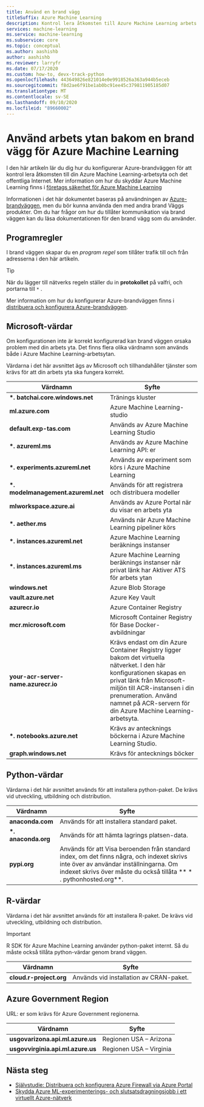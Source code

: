 ```yaml
---
title: Använd en brand vägg
titleSuffix: Azure Machine Learning
description: Kontrol lera åtkomsten till Azure Machine Learning arbets ytor med Azure-brandväggar. Läs om de värdar som du måste tillåta genom brand väggen för att Azure Machine Learning ska fungera korrekt.
services: machine-learning
ms.service: machine-learning
ms.subservice: core
ms.topic: conceptual
ms.author: aashishb
author: aashishb
ms.reviewer: larryfr
ms.date: 07/17/2020
ms.custom: how-to, devx-track-python
ms.openlocfilehash: 443649826e821014e0e9918526a363a944b5eceb
ms.sourcegitcommit: f8d2ae6f91be1ab0bc91ee45c379811905185d07
ms.translationtype: MT
ms.contentlocale: sv-SE
ms.lasthandoff: 09/10/2020
ms.locfileid: "89660002"
---
```

# <a name="use-workspace-behind-a-firewall-for-azure-machine-learning"></a>Använd arbets ytan bakom en brand vägg för Azure Machine Learning

I den här artikeln lär du dig hur du konfigurerar Azure-brandväggen för att kontrol lera åtkomsten till din Azure Machine Learning-arbetsyta och det offentliga Internet.   Mer information om hur du skyddar Azure Machine Learning finns i [företags säkerhet för Azure Machine Learning](concept-enterprise-security.md)

Informationen i det här dokumentet baseras på användningen av [Azure-brandväggen](../firewall/tutorial-firewall-deploy-portal.md), men du bör kunna använda den med andra brand Väggs produkter. Om du har frågor om hur du tillåter kommunikation via brand väggen kan du läsa dokumentationen för den brand vägg som du använder.

## <a name="application-rules"></a>Programregler

I brand väggen skapar du en _program regel_ som tillåter trafik till och från adresserna i den här artikeln.

> [!TIP]
> När du lägger till nätverks regeln ställer du in __protokollet__ på valfri, och portarna till `*` .
>
> Mer information om hur du konfigurerar Azure-brandväggen finns i [distribuera och konfigurera Azure-brandväggen](../firewall/tutorial-firewall-deploy-portal.md#configure-an-application-rule).

## <a name="microsoft-hosts"></a>Microsoft-värdar

Om konfigurationen inte är korrekt konfigurerad kan brand väggen orsaka problem med din arbets yta. Det finns flera olika värdnamn som används både i Azure Machine Learning-arbetsytan.

Värdarna i det här avsnittet ägs av Microsoft och tillhandahåller tjänster som krävs för att din arbets yta ska fungera korrekt.

| **Värdnamn** | **Syfte** |
| ---- | ---- |
| **\*. batchai.core.windows.net** | Tränings kluster |
| **ml.azure.com** | Azure Machine Learning-studio |
| **default.exp-tas.com** | Används av Azure Machine Learning Studio |
| **\*. azureml.ms** | Används av Azure Machine Learning API: er |
| **\*. experiments.azureml.net** | Används av experiment som körs i Azure Machine Learning |
| **\*. modelmanagement.azureml.net** | Används för att registrera och distribuera modeller|
| **mlworkspace.azure.ai** | Används av Azure Portal när du visar en arbets yta |
| **\*. aether.ms** | Används när Azure Machine Learning pipeliner körs |
| **\*. instances.azureml.net** | Azure Machine Learning beräknings instanser |
| **\*. instances.azureml.ms** | Azure Machine Learning beräknings instanser när privat länk har Aktiver ATS för arbets ytan |
| **windows.net** | Azure Blob Storage |
| **vault.azure.net** | Azure Key Vault |
| **azurecr.io** | Azure Container Registry |
| **mcr.microsoft.com** | Microsoft Container Registry för Base Docker-avbildningar |
| **your-acr-server-name.azurecr.io** | Krävs endast om din Azure Container Registry ligger bakom det virtuella nätverket. I den här konfigurationen skapas en privat länk från Microsoft-miljön till ACR-instansen i din prenumeration. Använd namnet på ACR-servern för din Azure Machine Learning-arbetsyta. |
| **\*. notebooks.azure.net** | Krävs av antecknings böckerna i Azure Machine Learning Studio. |
| **graph.windows.net** | Krävs för antecknings böcker |

## <a name="python-hosts"></a>Python-värdar

Värdarna i det här avsnittet används för att installera python-paket. De krävs vid utveckling, utbildning och distribution. 

| **Värdnamn** | **Syfte** |
| ---- | ---- |
| **anaconda.com** | Används för att installera standard paket. |
| **\*. anaconda.org** | Används för att hämta lagrings platsen-data. |
| **pypi.org** | Används för att Visa beroenden från standard index, om det finns några, och indexet skrivs inte över av användar inställningarna. Om indexet skrivs över måste du också tillåta ** \* . pythonhosted.org**. |

## <a name="r-hosts"></a>R-värdar

Värdarna i det här avsnittet används för att installera R-paket. De krävs vid utveckling, utbildning och distribution.

> [!IMPORTANT]
> R SDK för Azure Machine Learning använder python-paket internt. Så du måste också tillåta python-värdar genom brand väggen.

| **Värdnamn** | **Syfte** |
| ---- | ---- |
| **cloud.r-project.org** | Används vid installation av CRAN-paket. |

## <a name="azure-government-region"></a>Azure Government Region

URL: er som krävs för Azure Government regionerna.

| **Värdnamn** | **Syfte** |
| ---- | ---- |
| **usgovarizona.api.ml.azure.us** | Regionen USA – Arizona |
| **usgovvirginia.api.ml.azure.us** | Regionen USA – Virginia |

## <a name="next-steps"></a>Nästa steg

* [Självstudie: Distribuera och konfigurera Azure Firewall via Azure Portal](../firewall/tutorial-firewall-deploy-portal.md)
* [Skydda Azure ML-experimenterings- och slutsatsdragningsjobb i ett virtuellt Azure-nätverk](how-to-network-security-overview.md)
